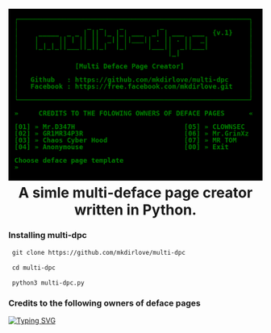 <h1 align="center">
  <br>
  <a href="https://github.com/mkdirlove/multi-dpc"><img src="https://raw.githubusercontent.com/mkdirlove/multi-dpc/main/multi-dpc.png" alt="multi-dpc"></a>
  <br>
  A simle multi-deface page creator written in Python.
  <br>
</h1>

### Installing multi-dpc

```
 git clone https://github.com/mkdirlove/multi-dpc
```
```
 cd multi-dpc
```
```
 python3 multi-dpc.py
```

### Credits to the following owners of deface pages

[![Typing SVG](https://readme-typing-svg.herokuapp.com?color=2AF700&size=19&width=999&height=60&lines=Mr.D347H+-+GR1MR34P3R+-+Chaos+Cyber+Hood+-+Anonymouse+-+CLOWNSEC+-+Mr.GrinXz+-+MR+TOM)](https://git.io/typing-svg)
